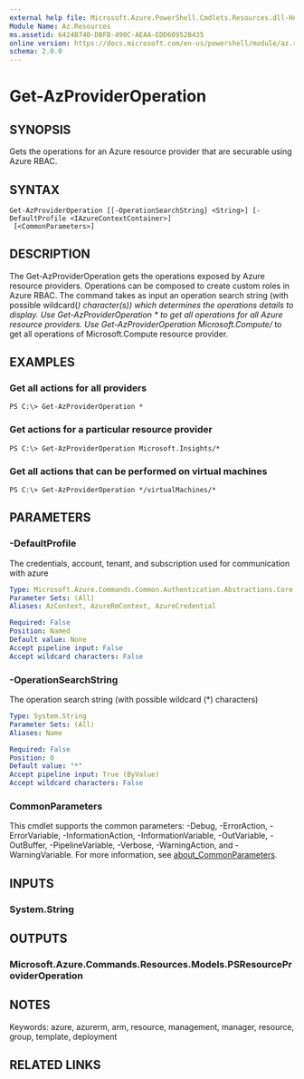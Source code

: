 ```yaml
---
external help file: Microsoft.Azure.PowerShell.Cmdlets.Resources.dll-Help.xml
Module Name: Az.Resources
ms.assetid: 6424B740-DBFB-490C-AEAA-EDD60952B435
online version: https://docs.microsoft.com/en-us/powershell/module/az.resources/get-azprovideroperation
schema: 2.0.0
---
```


# Get-AzProviderOperation

## SYNOPSIS
Gets the operations for an Azure resource provider that are securable using Azure RBAC.

## SYNTAX

```
Get-AzProviderOperation [[-OperationSearchString] <String>] [-DefaultProfile <IAzureContextContainer>]
 [<CommonParameters>]
```

## DESCRIPTION
The Get-AzProviderOperation gets the operations exposed by Azure resource providers.
Operations can be composed to create custom roles in Azure RBAC.
The command takes as input an operation search string (with possible wildcard(*) character(s)) which determines the operations details to display.
Use Get-AzProviderOperation * to get all operations for all Azure resource providers.
Use Get-AzProviderOperation Microsoft.Compute/* to get all operations of Microsoft.Compute resource provider.

## EXAMPLES

### Get all actions for all providers
```
PS C:\> Get-AzProviderOperation *
```

### Get actions for a particular resource provider
```
PS C:\> Get-AzProviderOperation Microsoft.Insights/*
```

### Get all actions that can be performed on virtual machines
```
PS C:\> Get-AzProviderOperation */virtualMachines/*
```

## PARAMETERS

### -DefaultProfile
The credentials, account, tenant, and subscription used for communication with azure

```yaml
Type: Microsoft.Azure.Commands.Common.Authentication.Abstractions.Core.IAzureContextContainer
Parameter Sets: (All)
Aliases: AzContext, AzureRmContext, AzureCredential

Required: False
Position: Named
Default value: None
Accept pipeline input: False
Accept wildcard characters: False
```

### -OperationSearchString
The operation search string (with possible wildcard (*) characters)

```yaml
Type: System.String
Parameter Sets: (All)
Aliases: Name

Required: False
Position: 0
Default value: "*"
Accept pipeline input: True (ByValue)
Accept wildcard characters: False
```

### CommonParameters
This cmdlet supports the common parameters: -Debug, -ErrorAction, -ErrorVariable, -InformationAction, -InformationVariable, -OutVariable, -OutBuffer, -PipelineVariable, -Verbose, -WarningAction, and -WarningVariable. For more information, see [about_CommonParameters](http://go.microsoft.com/fwlink/?LinkID=113216).

## INPUTS

### System.String

## OUTPUTS

### Microsoft.Azure.Commands.Resources.Models.PSResourceProviderOperation

## NOTES
Keywords: azure, azurerm, arm, resource, management, manager, resource, group, template, deployment

## RELATED LINKS
